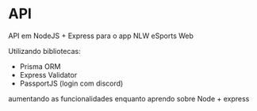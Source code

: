 # API
API em NodeJS + Express para o app NLW eSports Web

Utilizando bibliotecas:
- Prisma ORM
- Express Validator
- PassportJS (login com discord)

aumentando as funcionalidades enquanto aprendo sobre Node + express
